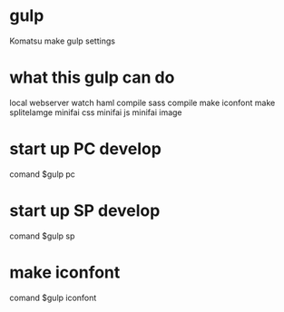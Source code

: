 # gulp
Komatsu make gulp settings

# what this gulp can do
local webserver
watch
haml compile
sass compile
make iconfont
make spliteIamge
minifai css
minifai js
minifai image


# start up PC develop
comand $gulp pc

# start up SP develop
comand $gulp sp

# make iconfont
comand $gulp iconfont


